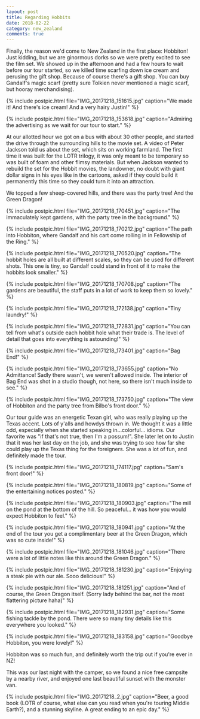 ```yaml
---
layout: post
title: Regarding Hobbits
date: 2018-02-22
category: new_zealand
comments: true
---
```


Finally, the reason we'd come to New Zealand in the first place: Hobbiton!  Just kidding, but we are ginormous dorks so we were pretty excited to see the film set.  We showed up in the afternoon and had a few hours to wait before our tour started, so we killed time scarfing down ice cream and perusing the gift shop.  Because of course there's a gift shop.  You can buy Gandalf's magic scarf (pretty sure Tolkien never mentioned a magic scarf, but hooray merchandising).

{% include postpic.html file="IMG_20171218_151615.jpg" caption="We made it!  And there's ice cream!  And a very hairy Justin!" %}

{% include postpic.html file="IMG_20171218_153618.jpg" caption="Admiring the advertising as we wait for our tour to start." %}

At our allotted hour we got on a bus with about 30 other people, and started the drive through the surrounding hills to the movie set.  A video of Peter Jackson told us about the set, which sits on working farmland.  The first time it was built for the LOTR trilogy, it was only meant to be temporary so was built of foam and other flimsy materials.  But when Jackson wanted to rebuild the set for the Hobbit movies, the landowner, no doubt with giant dollar signs in his eyes like in the cartoons, asked if they could build it permanently this time so they could turn it into an attraction.

We topped a few sheep-covered hills, and there was the party tree!  And the Green Dragon!

{% include postpic.html file="IMG_20171218_170451.jpg" caption="The immaculately kept gardens, with the party tree in the background." %}

{% include postpic.html file="IMG_20171218_170212.jpg" caption="The path into Hobbiton, where Gandalf and his cart come rolling in in Fellowship of the Ring." %}

{% include postpic.html file="IMG_20171218_170520.jpg" caption="The hobbit holes are all built at different scales, so they can be used for different shots.  This one is tiny, so Gandalf could stand in front of it to make the hobbits look smaller." %}

{% include postpic.html file="IMG_20171218_170708.jpg" caption="The gardens are beautiful, the staff puts in a lot of work to keep them so lovely." %}

{% include postpic.html file="IMG_20171218_172138.jpg" caption="Tiny laundry!" %}

{% include postpic.html file="IMG_20171218_172831.jpg" caption="You can tell from what's outside each hobbit hole what their trade is.  The level of detail that goes into everything is astounding!" %}

{% include postpic.html file="IMG_20171218_173401.jpg" caption="Bag End!" %}

{% include postpic.html file="IMG_20171218_173655.jpg" caption="No Admittance!  Sadly there wasn't, we weren't allowed inside.  The interior of Bag End was shot in a studio though, not here, so there isn't much inside to see." %}

{% include postpic.html file="IMG_20171218_173750.jpg" caption="The view of Hobbiton and the party tree from Bilbo's front door." %}

Our tour guide was an energetic Texan girl, who was really playing up the Texas accent.  Lots of y'alls and howdys thrown in.  We thought it was a little odd, especially when she started speaking in...colorful... idioms.  Our favorite was "if that's not true, then I'm a possum!".  She later let on to Justin that it was her last day on the job, and she was trying to see how far she could play up the Texas thing for the foreigners.  She was a lot of fun, and definitely made the tour.

{% include postpic.html file="IMG_20171218_174117.jpg" caption="Sam's front door!" %}

{% include postpic.html file="IMG_20171218_180819.jpg" caption="Some of the entertaining notices posted." %}

{% include postpic.html file="IMG_20171218_180903.jpg" caption="The mill on the pond at the bottom of the hill.  So peaceful... it was how you would expect Hobbiton to feel." %}

{% include postpic.html file="IMG_20171218_180941.jpg" caption="At the end of the tour you get a complimentary beer at the Green Dragon, which was so cute inside!" %}

{% include postpic.html file="IMG_20171218_181046.jpg" caption="There were a lot of little notes like this around the Green Dragon." %}

{% include postpic.html file="IMG_20171218_181230.jpg" caption="Enjoying a steak pie with our ale.  Sooo delicious!" %}

{% include postpic.html file="IMG_20171218_181251.jpg" caption="And of course, the Green Dragon itself.  (Sorry lady behind the bar, not the most flattering picture haha)" %}

{% include postpic.html file="IMG_20171218_182931.jpg" caption="Some fishing tackle by the pond.  There were so many tiny details like this everywhere you looked." %}

{% include postpic.html file="IMG_20171218_183158.jpg" caption="Goodbye Hobbiton, you were lovely!" %}

Hobbiton was so much fun, and definitely worth the trip out if you're ever in NZ!

This was our last night with the camper, so we found a nice free campsite by a nearby river, and enjoyed one last beautiful sunset with the monster van.

{% include postpic.html file="IMG_20171218_2.jpg" caption="Beer, a good book (LOTR of course, what else can you read when you're touring Middle Earth?), and a stunning skyline.  A great ending to an epic day." %}


